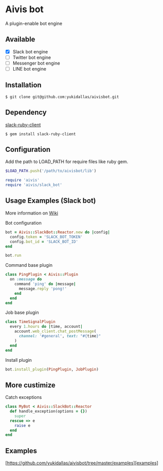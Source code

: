 # Aivis bot

A plugin-enable bot engine

## Available

- [x] Slack bot engine
- [ ] Twitter bot engine
- [ ] Messenger bot engine
- [ ] LINE bot engine

## Installation
```
$ git clone git@github.com:yukidallas/aivisbot.git
```

## Dependency
[slack-ruby-client][slack-ruby-client]
```
$ gem install slack-ruby-client
```

[slack-ruby-client]: https://github.com/slack-ruby/slack-ruby-client

## Configuration

Add the path to LOAD_PATH for require files like ruby gem.
```ruby
$LOAD_PATH.push('/path/to/aivisbot/lib')

require 'aivis'
require 'aivis/slack_bot'
```

## Usage Examples (Slack bot)
More information on [Wiki][slack-plugin]

[slack-plugin]: https://github.com/yukidallas/aivisbot/wiki/Create-Plugin

Bot configuration
```ruby
bot = Aivis::SlackBot::Reactor.new do |config|
  config.token = 'SLACK_BOT_TOKEN'
  config.bot_id = 'SLACK_BOT_ID'
end

bot.run
```

Command base plugin
```ruby
class PingPlugin < Aivis::Plugin
  on :message do
    command 'ping' do |message|
      message.reply 'pong!'
    end
  end
end
```

Job base plugin
```ruby
class TimeSignalPlugin
  every 1.hours do |time, account|
    account.web_client.chat_postMessage(
      channel: '#general', text: "#{time}"
    )
  end
end
```

Install plugin
```ruby
bot.install_plugin(PingPlugin, JobPlugin)
```

## More custimize
Catch exceptions
```ruby
class MyBot < Aivis::SlackBot::Reactor
  def handle_exception(options = {})
    super
  rescue => e
    raise e
  end
end
```

## Examples
[https://github.com/yukidallas/aivisbot/tree/master/examples][examples]

[examples]: https://github.com/yukidallas/aivisbot/tree/master/examples
